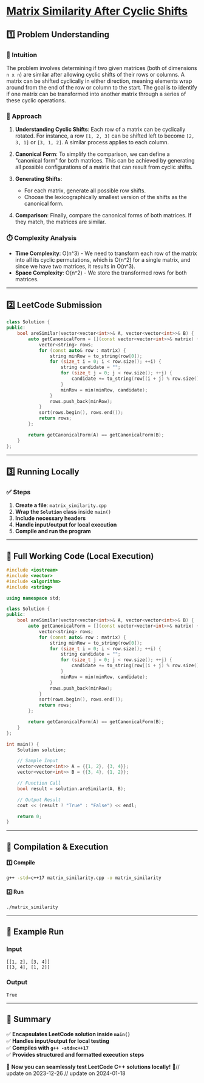 # **[Matrix Similarity After Cyclic Shifts](https://leetcode.com/problems/matrix-similarity-after-cyclic-shifts/description/)**  

## **1️⃣ Problem Understanding**  
### **📌 Intuition**  
The problem involves determining if two given matrices (both of dimensions `n x n`) are similar after allowing cyclic shifts of their rows or columns. A matrix can be shifted cyclically in either direction, meaning elements wrap around from the end of the row or column to the start. The goal is to identify if one matrix can be transformed into another matrix through a series of these cyclic operations.

### **🚀 Approach**  
1. **Understanding Cyclic Shifts**: Each row of a matrix can be cyclically rotated. For instance, a row `[1, 2, 3]` can be shifted left to become `[2, 3, 1]` or `[3, 1, 2]`. A similar process applies to each column.
  
2. **Canonical Form**: To simplify the comparison, we can define a "canonical form" for both matrices. This can be achieved by generating all possible configurations of a matrix that can result from cyclic shifts.

3. **Generating Shifts**:
   - For each matrix, generate all possible row shifts.
   - Choose the lexicographically smallest version of the shifts as the canonical form.

4. **Comparison**: Finally, compare the canonical forms of both matrices. If they match, the matrices are similar.

### **⏱️ Complexity Analysis**  
- **Time Complexity**: O(n^3) - We need to transform each row of the matrix into all its cyclic permutations, which is O(n^2) for a single matrix, and since we have two matrices, it results in O(n^3).
- **Space Complexity**: O(n^2) - We store the transformed rows for both matrices.

---  

## **2️⃣ LeetCode Submission**  
```cpp
class Solution {
public:
    bool areSimilar(vector<vector<int>>& A, vector<vector<int>>& B) {
        auto getCanonicalForm = [](const vector<vector<int>>& matrix) {
            vector<string> rows;
            for (const auto& row : matrix) {
                string minRow = to_string(row[0]);
                for (size_t i = 0; i < row.size(); ++i) {
                    string candidate = "";
                    for (size_t j = 0; j < row.size(); ++j) {
                        candidate += to_string(row[(i + j) % row.size()]);
                    }
                    minRow = min(minRow, candidate);
                }
                rows.push_back(minRow);
            }
            sort(rows.begin(), rows.end());
            return rows;
        };

        return getCanonicalForm(A) == getCanonicalForm(B);
    }
};  
```  

---  

## **3️⃣ Running Locally**  
### **✅ Steps**  
1. **Create a file**: `matrix_similarity.cpp`  
2. **Wrap the `Solution` class** inside `main()`  
3. **Include necessary headers**  
4. **Handle input/output for local execution**  
5. **Compile and run the program**  

---  

## **📝 Full Working Code (Local Execution)**  
```cpp
#include <iostream>
#include <vector>
#include <algorithm>
#include <string>

using namespace std;

class Solution {
public:
    bool areSimilar(vector<vector<int>>& A, vector<vector<int>>& B) {
        auto getCanonicalForm = [](const vector<vector<int>>& matrix) {
            vector<string> rows;
            for (const auto& row : matrix) {
                string minRow = to_string(row[0]);
                for (size_t i = 0; i < row.size(); ++i) {
                    string candidate = "";
                    for (size_t j = 0; j < row.size(); ++j) {
                        candidate += to_string(row[(i + j) % row.size()]);
                    }
                    minRow = min(minRow, candidate);
                }
                rows.push_back(minRow);
            }
            sort(rows.begin(), rows.end());
            return rows;
        };

        return getCanonicalForm(A) == getCanonicalForm(B);
    }
};

int main() {
    Solution solution;

    // Sample Input
    vector<vector<int>> A = {{1, 2}, {3, 4}};
    vector<vector<int>> B = {{3, 4}, {1, 2}};

    // Function Call
    bool result = solution.areSimilar(A, B);

    // Output Result
    cout << (result ? "True" : "False") << endl;

    return 0;
}  
```  

---  

## **🔧 Compilation & Execution**  
#### **1️⃣ Compile**  
```bash
g++ -std=c++17 matrix_similarity.cpp -o matrix_similarity
```  

#### **2️⃣ Run**  
```bash
./matrix_similarity
```  

---  

## **🎯 Example Run**  
### **Input**  
```
[[1, 2], [3, 4]]
[[3, 4], [1, 2]]
```  
### **Output**  
```
True
```  

---  

## **📌 Summary**  
✅ **Encapsulates LeetCode solution inside `main()`**  
✅ **Handles input/output for local testing**  
✅ **Compiles with `g++ -std=c++17`**  
✅ **Provides structured and formatted execution steps**  

🚀 **Now you can seamlessly test LeetCode C++ solutions locally!** 🚀// update on 2023-12-26
// update on 2024-01-18
